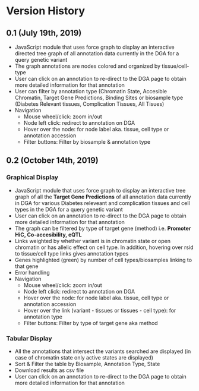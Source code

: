 # Version History


## 0.1 (July 19th, 2019)

* JavaScript module that uses force graph to display an interactive directed tree graph of all annotation data currently in the DGA for a query genetic variant
* The graph annotations are nodes colored and organized by tissue/cell-type
* User can click on an annotation to re-direct to the DGA page to obtain more detailed information for that annotation
* User can filter by annotation type (Chromatin State, Accesible Chromatin, Target Gene Predictions, Binding Sites or biosample type (Diabetes Relevant tissues, Complication Tissues, All Tisues)
* Navigation 
  * Mouse wheel/click: zoom in/out
  * Node left click: redirect to annotation on DGA
  * Hover over the node: for node label aka. tissue, cell type or annotation accession
  * Filter buttons: Filter by biosample & annotation type
  
 ## 0.2 (October 14th, 2019)
 
 ### Graphical Display 
 * JavaScript module that uses force graph to display an interactive tree graph of all the **Target Gene Predictions** of all annotation data currently in DGA for various Diabetes releveant and complication tissues and cell types in the DGA for a query genetic variant
 * User can click on an annotation to re-direct to the DGA page to obtain more detailed information for that annotation
 * The graph can be filtered by type of target gene (method) i.e. **Promoter HiC, Co-accesibility, eQTL**
 * Links weighted by whether variant is in chromatin state or open chromatin or has allelic effect on cell type. In addition, hovering over rsid to tissue/cell type links gives annotation types
 * Genes  highlighted (green) by number of cell types/biosamples linking to that gene 
 * Error handling
* Navigation 
  * Mouse wheel/click: zoom in/out
  * Node left click: redirect to annotation on DGA
  * Hover over the node: for node label aka. tissue, cell type or annotation accession
  * Hover over the link (variant - tissues or tissues - cell type): for annotation type
  * Filter buttons: Filter by type of target gene aka method

### Tabular Display
* All the annotations that intersect the variants searched are displayed (in case of chromatin state only active states are displayed)
* Sort & Filter the table by Biosample, Annotation Type, State
* Download results as csv file
* User can click on an annotation to re-direct to the DGA page to obtain more detailed information for that annotation
